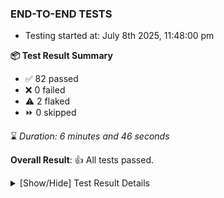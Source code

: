 ### END-TO-END TESTS

- Testing started at: July 8th 2025, 11:48:00 pm

**📦 Test Result Summary**

- ✅ 82 passed
- ❌ 0 failed
- ⚠️ 2 flaked
- ⏩ 0 skipped

⌛ _Duration: 6 minutes and 46 seconds_

**Overall Result**: 👍 All tests passed.



<details>
    <summary>[Show/Hide] Test Result Details</summary>
    <div markdown="1">

| Test | Browser | Test Case | Tags | Result |
| :---: | :---: | :--- | :---: | :---: |
| 1 | chromium-meshery-provider | Import a Model via CSV Import |  | ⚠️ |
| 2 | chromium-local-provider | Import a Model via CSV Import |  | ⚠️ |

</div>
</details>


<!-- To see the full report, please visit our CI/CD pipeline with reporter. -->